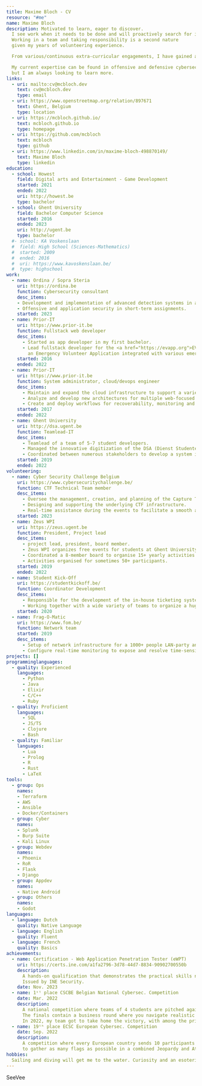 ```yaml
---
title: Maxime Bloch - CV
resource: "#me"
name: Maxime Bloch
description: Motivated to learn, eager to discover. 
  I see work when it needs to be done and will proactively search for improvements.
  Working in a team and taking responsibility is a second nature 
  given my years of volunteering experience.

  From various/continuous extra-curricular engagements, I have gained a broad experience in hardware, networking, security, ...

  My current expertise can be found in offensive and defensive cybersecurity, web development, infrastructure and cloud; 
  but I am always looking to learn more.
links:
  - uri: mailto:cv@mcbloch.dev
    text: cv@mcbloch.dev
    type: email
  - uri: https://www.openstreetmap.org/relation/897671
    text: Ghent, Belgium
    type: location
  - uri: https://mcbloch.github.io/
    text: mcbloch.github.io
    type: homepage
  - uri: https://github.com/mcbloch
    text: mcbloch
    type: github
  - uri: https://www.linkedin.com/in/maxime-bloch-498870149/
    text: Maxime Bloch
    type: linkedin
education:
  - school: Howest
    field: Digital arts and Entertainment - Game Development
    started: 2021
    ended: 2022
    uri: http://howest.be
    type: bachelor
  - school: Ghent University
    field: Bachelor Computer Science
    started: 2016
    ended: 2023
    uri: http://ugent.be
    type: bachelor
  #- school: KA Voskenslaan
  #  field: High School (Sciences-Mathematics)
  #  started: 2009
  #  ended: 2016
  #  uri: https://www.kavoskenslaan.be/
  #  type: highschool
work:
  - name: Ordina / Sopra Steria
    uri: https://ordina.be
    function: Cybersecurity consultant
    desc_items:
    - Development and implementation of advanced detection systems in a Security Operations Center (SOC).
    - Offensive and application security in short-term assignments.
    started: 2023
  - name: Prior-IT
    uri: https://www.prior-it.be
    function: Fullstack web developer
    desc_items:
      - Started as app developer in my first bachelor.
      - Lead fullstack developer for the <a href="https://evapp.org">EVapp</a> project, 
        an Emergency Volunteer Application integrated with various emergency services across Belgium.
    started: 2016
    ended: 2022
  - name: Prior-IT
    uri: https://www.prior-it.be
    function: System administrator, cloud/devops engineer
    desc_items: 
      - Maintain and expand the cloud infrastructure to support a variety of projects.
      - Analyze and develop new architectures for multiple web-focused business cases. 
      - Create and deploy workflows for recoverability, monitoring and security practices.
    started: 2017
    ended: 2022
  - name: Ghent University
    uri: http://dsa.ugent.be
    function: Teamlead-IT
    desc_items: 
      - Teamlead of a team of 5-7 student developers.
      - Managed the innovative digitization of the DSA (Dienst Studentenactiviteiten).
      - Coordinated between numerous stakeholders to develop a system integrating with various services of the UGent.
    started: 2019
    ended: 2022
volunteering:
  - name: Cyber Security Challenge Belgium
    uri: https://www.cybersecuritychallenge.be/
    function: CTF Technical Team member
    desc_items:
      - Oversee the management, creation, and planning of the Capture The Flag (CTF) challenges. Create some challenges of my own.
      - Designing and supporting the underlying CTF infrastructure.
      - Real-time assistance during the events to facilitate a smooth and successful competition.
    started: 2023
  - name: Zeus WPI
    uri: https://zeus.ugent.be
    function: President, Project lead
    desc_items: 
      - project lead, president, board member.
      - Zeus WPI organizes free events for students at Ghent University. 
      - Coordinated a 8-member board to organise 15+ yearly activities.
      - Activities organised for sometimes 50+ participants.
    started: 2019
    ended: 2022
  - name: Student Kick-Off
    uri: https://studentkickoff.be/
    function: Coordinator Development
    desc_items:
      - Responsible for the development of the in-house ticketing system, stock management and shift tracking.
      - Working together with a wide variety of teams to organize a huge festival that welcomes more then 30.000 students to see 3 stages with in total 24 artists/bands.
    started: 2020
  - name: Frag-O-Matic
    uri: https://www.fom.be/
    function: Network team
    started: 2019
    desc_items:
      - Setup of network infrastructure for a 1000+ people LAN-party and gaming event.
      - Configure real-time monitoring to expose and resolve time-sensitive problems.
projects: []
programminglanguages:
  - quality: Experienced
    languages:
      - Python
      - Java
      - Elixir
      - C/C++
      - Ruby
  - quality: Proficient
    languages:
      - SQL
      - JS/TS
      - Clojure
      - Bash
  - quality: Familiar
    languages:
      - Lua
      - Prolog
      - R
      - Rust
      - LaTeX
tools:
  - group: Ops
    names: 
    - Terraform
    - AWS
    - Ansible
    - Docker/Containers
  - group: Cyber
    names:
    - Splunk
    - Burp Suite
    - Kali Linux
  - group: Webdev
    names: 
    - Phoenix
    - RoR
    - Flask
    - Django
  - group: Appdev
    names:
    - Native Android
  - group: Others
    names:
    - Godot
languages:
  - language: Dutch
    quality: Native Language
  - language: English
    quality: Fluent
  - language: French
    quality: Basics
achievements:
  - name: Certification - Web Application Penetration Tester (eWPT)
    uri: https://certs.ine.com/a1fa2796-3d78-44d7-8834-90902700550b
    description:
      A hands-on qualification that demonstrates the practical skills needed in web application security penetration testing. It shows the ability to identify, exploit and report web application vulnerabilities.
      Issued by INE Security.
    date: Nov. 2023
  - name: 1ˢᵗ place CSCBE Belgian National Cybersec. Competition
    date: Mar. 2022
    description: 
      A national competition where teams of 4 students are pitched against each other to solve as many cybersecurity challenges as possible. 
      The finals contain a business round where you navigate realistic scenarios for notable cybersecurity companies. 
      In 2022, my team got to take home the victory, with among the prizes a trip to DEFCON in Las Vegas.
  - name: 19ᵗʰ place ECSC European Cybersec. Competition
    date: Sep. 2022
    description: 
      A competition where every European country sends 10 participants until the ages of 25 
      to gather as many flags as possible in a combined Jeopardy and Attack-Defense CTF.
hobbies:
  Sailing and diving will get me to the water. Curiosity and an esoteric idea will get me at my keyboard. Occasional guitar player and post-rock fan.
---
```

SeeVee
